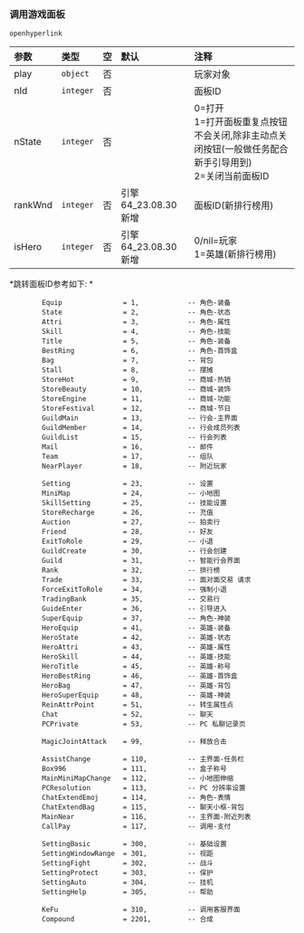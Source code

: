 ### 调用游戏面板

`openhyperlink`

| 参数    | 类型      | 空   | 默认                | 注释                                                                                                      |
| :------ | :-------- | :--- | :------------------ | :-------------------------------------------------------------------------------------------------------- |
| play    | `object`  | 否   |                     | 玩家对象                                                                                                  |
| nId     | `integer` | 否   |                     | 面板ID                                                                                                    |
| nState  | `integer` | 否   |                     | 0=打开<br />1=打开面板重复点按钮不会关闭,除非主动点关闭按钮(一般做任务配合新手引导用到)<br />2=关闭当前面板ID |
| rankWnd | `integer` | 否   | 引擎64_23.08.30新增 | 面板ID(新排行榜用)                                                                                        |
| isHero  | `integer` | 否   | 引擎64_23.08.30新增 | 0/nil=玩家<br />1=英雄(新排行榜用)                                                                          |

*跳转面板ID参考如下: *
```
        Equip               = 1,            -- 角色-装备
        State               = 2,            -- 角色-状态
        Attri               = 3,            -- 角色-属性
        Skill               = 4,            -- 角色-技能
        Title               = 5,            -- 角色-装备
        BestRing            = 6,            -- 角色-首饰盒
        Bag                 = 7,            -- 背包
        Stall               = 8,            -- 摆摊
        StoreHot            = 9,            -- 商城-热销
        StoreBeauty         = 10,           -- 商城-装饰
        StoreEngine         = 11,           -- 商城-功能
        StoreFestival       = 12,           -- 商城-节日
        GuildMain           = 13,           -- 行会-主界面
        GuildMember         = 14,           -- 行会成员列表
        GuildList           = 15,           -- 行会列表
        Mail                = 16,           -- 邮件
        Team                = 17,           -- 组队
        NearPlayer          = 18,           -- 附近玩家

        Setting             = 23,           -- 设置
        MiniMap             = 24,           -- 小地图
        SkillSetting        = 25,           -- 技能设置
        StoreRecharge       = 26,           -- 充值
        Auction             = 27,           -- 拍卖行
        Friend              = 28,           -- 好友
        ExitToRole          = 29,           -- 小退
        GuildCreate         = 30,           -- 行会创建
        Guild               = 31,           -- 智能行会界面
        Rank                = 32,           -- 排行榜
        Trade               = 33,           -- 面对面交易 请求
        ForceExitToRole     = 34,           -- 强制小退
        TradingBank         = 35,           -- 交易行
        GuideEnter          = 36,           -- 引导进入
        SuperEquip          = 37,           -- 角色-神装
        HeroEquip           = 41,           -- 英雄-装备
        HeroState           = 42,           -- 英雄-状态
        HeroAttri           = 43,           -- 英雄-属性
        HeroSkill           = 44,           -- 英雄-技能
        HeroTitle           = 45,           -- 英雄-称号
        HeroBestRing        = 46,           -- 英雄-首饰盒
        HeroBag             = 47,           -- 英雄-背包
        HeroSuperEquip      = 48,           -- 英雄-神装
        ReinAttrPoint       = 51,           -- 转生属性点
        Chat                = 52,           -- 聊天
        PCPrivate           = 53,           -- PC 私聊记录页

        MagicJointAttack    = 99,           -- 释放合击

        AssistChange        = 110,          -- 主界面-任务栏
        Box996              = 111,          -- 盒子称号
        MainMiniMapChange   = 112,          -- 小地图伸缩
        PCResolution        = 113,          -- PC 分辨率设置
        ChatExtendEmoj      = 114,          -- 角色-表情
        ChatExtendBag       = 115,          -- 聊天小框-背包
        MainNear            = 116,          -- 主界面-附近列表
        CallPay             = 117,          -- 调用-支付

        SettingBasic        = 300,          -- 基础设置
        SettingWindowRange  = 301,          -- 视距
        SettingFight        = 302,          -- 战斗
        SettingProtect      = 303,          -- 保护
        SettingAuto         = 304,          -- 挂机
        SettingHelp         = 305,          -- 帮助

        KeFu                = 310,          -- 调用客服界面
        Compound            = 2201,         -- 合成
```


